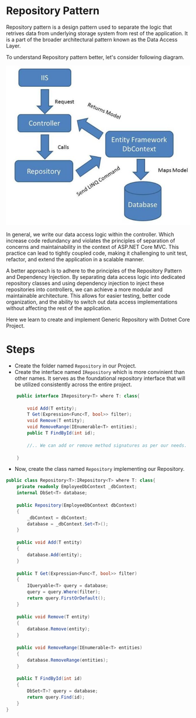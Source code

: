 # Repository Pattern
Repository pattern is a design pattern used to separate the logic that retrives data from underlying storage system from rest of the application. It is a part of the broader architectural pattern known as the Data Access Layer.

To understand Repository pattern better, let's consider following diagram.

![Repository Pattern](Images/Repository.jpg)

In general, we write our data access logic within the controller. Which increase code redundancy and  violates the principles of separation of concerns and maintainability in the context of ASP.NET Core MVC. This practice can lead to tightly coupled code, making it challenging to unit test, refactor, and extend the application in a scalable manner.

A better approach is to adhere to the principles of the Repository Pattern and Dependency Injection. By separating data access logic into dedicated repository classes and using dependency injection to inject these repositories into controllers, we can achieve a more modular and maintainable architecture. This allows for easier testing, better code organization, and the ability to switch out data access implementations without affecting the rest of the application.

Here we learn to create and implement Generic Repository with Dotnet Core Project.

# Steps 
- Create the folder named `Repository` in our Project.
- Create the interface named `IRepository` which is more convinient than other names. It serves as the foundational repository interface that will be utilized consistently across the entire project.

```c#
    public interface IRepository<T> where T: class{

        void Add(T entity);
        T Get(Expression<Func<T, bool>> filter);
        void Remove(T entity);
        void RemoveRange(IEnumerable<T> entities);
        public T FindById(int id);

        //.. We can add or remove method signatures as per our needs.

    }

```

- Now, create the class named `Repository` implementing our Repository.
```c#
public class Repository<T>:IRepository<T> where T: class{
    private readonly EmployeeDbContext _dbContext;
    internal DbSet<T> database;

    public Repository(EmployeeDbContext dbContext)
    {
        _dbContext = dbContext;
        database = _dbContext.Set<T>();
    }

    public void Add(T entity)
    {
        database.Add(entity);
    }

    public T Get(Expression<Func<T, bool>> filter)
    {
        IQueryable<T> query = database;
        query = query.Where(filter);
        return query.FirstOrDefault();
    }

    public void Remove(T entity)
    {
        database.Remove(entity);
    }

    public void RemoveRange(IEnumerable<T> entities)
    {
        database.RemoveRange(entities);
    }

    public T FindById(int id)
    {
        DbSet<T>? query = database;
        return query.Find(id);
    }
}

```